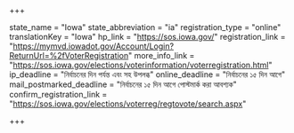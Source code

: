 +++

state_name = "Iowa"
state_abbreviation = "ia"
registration_type = "online"
translationKey = "Iowa"
hp_link = "https://sos.iowa.gov/"
registration_link = "https://mymvd.iowadot.gov/Account/Login?ReturnUrl=%2fVoterRegistration"
more_info_link = "https://sos.iowa.gov/elections/voterinformation/voterregistration.html"
ip_deadline = "নির্বাচনের দিন পর্যন্ত এবং সহ উপলব্ধ"
online_deadline = "নির্বাচনের ১৫ দিন আগে"
mail_postmarked_deadline = "নির্বাচনের ১৫ দিন আগে পোস্টমার্ক করা আবশ্যক"
confirm_registration_link = "https://sos.iowa.gov/elections/voterreg/regtovote/search.aspx"

+++